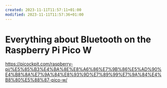 ```yaml
---
created: 2023-11-11T11:57:11+01:00
modified: 2023-11-11T11:57:36+01:00
---
```


# Everything about Bluetooth on the Raspberry Pi Pico W

https://picockpit.com/raspberry-pi/%E5%85%B3%E4%BA%8E%E8%A6%86%E7%9B%86%E5%AD%90%E4%B8%8A%E7%9A%84%E8%93%9D%E7%89%99%E7%9A%84%E4%B8%80%E5%88%87-pico-w/
